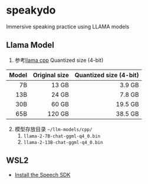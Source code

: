 # speakydo

Immersive speaking practice using LLAMA models

## Llama Model

1. 参考[llama cpp](https://github.com/ggerganov/llama.cpp) Quantized size (4-bit)


| Model | Original size | Quantized size (4-bit) |
| ----: | ------------: | ---------------------: |
|    7B |         13 GB |                 3.9 GB |
|   13B |         24 GB |                 7.8 GB |
|   30B |         60 GB |                19.5 GB |
|   65B |        120 GB |                38.5 GB |

2. 模型存放目录 `~/llm-models/cpp/`
   1. `llama-2-7B-chat-ggml-q4_0.bin`
   2. `llama-2-13B-chat-ggml-q4_0.bin`

## WSL2
+ [Install the Speech SDK](https://learn.microsoft.com/en-us/azure/ai-services/speech-service/quickstarts/setup-platform?tabs=linux%2Cubuntu)